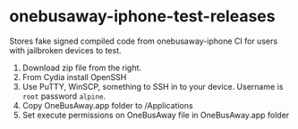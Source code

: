 onebusaway-iphone-test-releases
===============================

Stores fake signed compiled code from onebusaway-iphone CI for users with jailbroken devices to test.

1. Download zip file from the right.
2. From Cydia install OpenSSH
3. Use PuTTY, WinSCP, something to SSH in to your device. Username is `root` password `alpine`.
4. Copy OneBusAway.app folder to /Applications
5. Set execute permissions on OneBusAway file in OneBusAway.app folder
